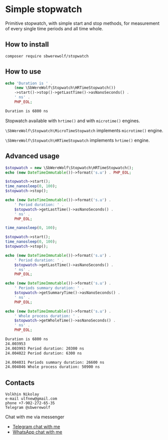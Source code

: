 # Simple stopwatch

Primitive stopwatch, with simple start and stop methods,
for measurement of every single time periods and all time whole.

## How to install

`composer require sbwerewolf/stopwatch`

## How to use

```php
echo 'Duration is ' .
    (new \SbWereWolf\Stopwatch\HRTimeStopwatch())
    ->start()->stop()->getLastTime()->asNanoSeconds() .
    ' ns' .
    PHP_EOL;
```

```bash
Duration is 6800 ns
```

Stopwatch available with `hrtime()` and with `microtime()` engines.

`\SbWereWolf\Stopwatch\MicroTimeStopwatch` implements
`microtime()` engine.

`\SbWereWolf\Stopwatch\HRTimeStopwatch` implements
`hrtime()` engine.

## Advanced usage

```php
$stopwatch = new \SbWereWolf\Stopwatch\HRTimeStopwatch();
echo (new DateTimeImmutable())->format('s.u') . PHP_EOL;

$stopwatch->start();
time_nanosleep(0, 100);
$stopwatch->stop();

echo (new DateTimeImmutable())->format('s.u') .
    ' Period duration: ' .
    $stopwatch->getLastTime()->asNanoSeconds() .
    ' ns' .
    PHP_EOL;

time_nanosleep(0, 100);

$stopwatch->start();
time_nanosleep(0, 100);
$stopwatch->stop();

echo (new DateTimeImmutable())->format('s.u') .
    ' Period duration: ' .
    $stopwatch->getLastTime()->asNanoSeconds() .
    ' ns' .
    PHP_EOL;

echo (new DateTimeImmutable())->format('s.u') .
    ' Periods summary duration: ' .
    $stopwatch->getSummaryTime()->asNanoSeconds() .
    ' ns' .
    PHP_EOL;

echo (new DateTimeImmutable())->format('s.u') .
    ' Whole process duration: ' .
    $stopwatch->getWholeTime()->asNanoSeconds() .
    ' ns' .
    PHP_EOL;
```

```bash
Duration is 6800 ns
24.003953
24.003993 Period duration: 20300 ns
24.004022 Period duration: 6300 ns

24.004031 Periods summary duration: 26600 ns
24.004046 Whole process duration: 50900 ns
```

## Contacts

```
Volkhin Nikolay
e-mail ulfnew@gmail.com
phone +7-902-272-65-35
Telegram @sbwerewolf
```

Chat with me via messenger

- [Telegram chat with me](https://t.me/SbWereWolf)
- [WhatsApp chat with me](https://wa.me/79022726535) 